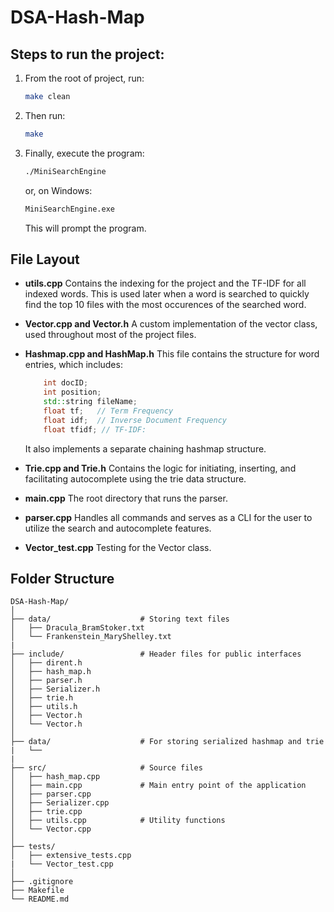 # DSA-Hash-Map

## Steps to run the project:
1. From the root of project, run:
    ```bash
    make clean
    ```
2. Then run:
    ```bash
    make
    ```
3. Finally, execute the program:
    ```bash
    ./MiniSearchEngine
    ```
    or, on Windows:
    ```bash
    MiniSearchEngine.exe
    ```
    This will prompt the program.


## File Layout

- **utils.cpp**
    Contains the indexing for the project and the TF-IDF for all indexed words. This is used later when a word is searched to quickly find the top 10 files with the most occurences of the searched word. 

- **Vector.cpp and Vector.h**
    A custom implementation of the vector class, used throughout most of the project files.

- **Hashmap.cpp and HashMap.h**
    This file contains the structure for word entries, which includes:
    ```cpp
        int docID;
        int position;
        std::string fileName;
        float tf;   // Term Frequency
        float idf;  // Inverse Document Frequency
        float tfidf; // TF-IDF:
    ```
    It also implements a separate chaining hashmap structure.

- **Trie.cpp and Trie.h** 
    Contains the logic for initiating, inserting, and facilitating autocomplete using the trie data structure.

- **main.cpp**
    The root directory that runs the parser.

- **parser.cpp**
    Handles all commands and serves as a CLI for the user to utilize the search and autocomplete features.

- **Vector_test.cpp**
    Testing for the Vector class.


## Folder Structure

```
DSA-Hash-Map/
│
├── data/                    # Storing text files
│   ├── Dracula_BramStoker.txt
│   └── Frankenstein_MaryShelley.txt
|
├── include/                 # Header files for public interfaces
│   ├── dirent.h
│   ├── hash_map.h
│   ├── parser.h
│   ├── Serializer.h
│   ├── trie.h
│   ├── utils.h
│   ├── Vector.h
│   └── Vector.h
│
├── data/                    # For storing serialized hashmap and trie
|   └──
|
├── src/                     # Source files
│   ├── hash_map.cpp
│   ├── main.cpp             # Main entry point of the application
│   ├── parser.cpp
│   ├── Serializer.cpp
│   ├── trie.cpp
│   ├── utils.cpp            # Utility functions
│   └── Vector.cpp
│
├── tests/
│   ├── extensive_tests.cpp
|   └── Vector_test.cpp
│
├── .gitignore
├── Makefile
└── README.md
```
